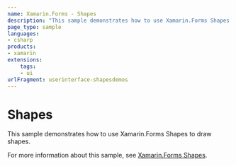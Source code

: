 ```yaml
---
name: Xamarin.Forms - Shapes
description: "This sample demonstrates how to use Xamarin.Forms Shapes (UI)"
page_type: sample
languages:
- csharp
products:
- xamarin
extensions:
    tags:
    - ui
urlFragment: userinterface-shapesdemos
---
```

# Shapes

This sample demonstrates how to use Xamarin.Forms Shapes to draw shapes.

For more information about this sample, see [Xamarin.Forms Shapes](https://docs.microsoft.com/xamarin/xamarin-forms/user-interface/shapes/).
